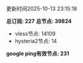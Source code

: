 更新时间2025-10-13 23:15:18

**总订阅: 227**
**总节点: 39824**
- vless节点: 14109
- hysteria2节点: 14

**google ping有效节点: 231**
